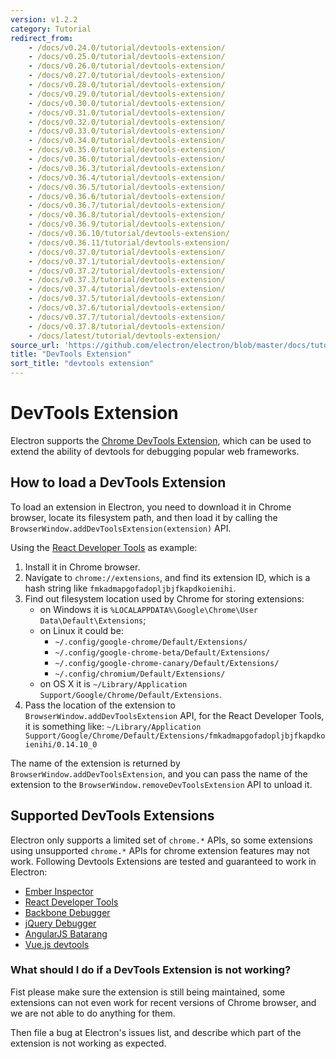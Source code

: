 ```yaml
---
version: v1.2.2
category: Tutorial
redirect_from:
    - /docs/v0.24.0/tutorial/devtools-extension/
    - /docs/v0.25.0/tutorial/devtools-extension/
    - /docs/v0.26.0/tutorial/devtools-extension/
    - /docs/v0.27.0/tutorial/devtools-extension/
    - /docs/v0.28.0/tutorial/devtools-extension/
    - /docs/v0.29.0/tutorial/devtools-extension/
    - /docs/v0.30.0/tutorial/devtools-extension/
    - /docs/v0.31.0/tutorial/devtools-extension/
    - /docs/v0.32.0/tutorial/devtools-extension/
    - /docs/v0.33.0/tutorial/devtools-extension/
    - /docs/v0.34.0/tutorial/devtools-extension/
    - /docs/v0.35.0/tutorial/devtools-extension/
    - /docs/v0.36.0/tutorial/devtools-extension/
    - /docs/v0.36.3/tutorial/devtools-extension/
    - /docs/v0.36.4/tutorial/devtools-extension/
    - /docs/v0.36.5/tutorial/devtools-extension/
    - /docs/v0.36.6/tutorial/devtools-extension/
    - /docs/v0.36.7/tutorial/devtools-extension/
    - /docs/v0.36.8/tutorial/devtools-extension/
    - /docs/v0.36.9/tutorial/devtools-extension/
    - /docs/v0.36.10/tutorial/devtools-extension/
    - /docs/v0.36.11/tutorial/devtools-extension/
    - /docs/v0.37.0/tutorial/devtools-extension/
    - /docs/v0.37.1/tutorial/devtools-extension/
    - /docs/v0.37.2/tutorial/devtools-extension/
    - /docs/v0.37.3/tutorial/devtools-extension/
    - /docs/v0.37.4/tutorial/devtools-extension/
    - /docs/v0.37.5/tutorial/devtools-extension/
    - /docs/v0.37.6/tutorial/devtools-extension/
    - /docs/v0.37.7/tutorial/devtools-extension/
    - /docs/v0.37.8/tutorial/devtools-extension/
    - /docs/latest/tutorial/devtools-extension/
source_url: 'https://github.com/electron/electron/blob/master/docs/tutorial/devtools-extension.md'
title: "DevTools Extension"
sort_title: "devtools extension"
---
```


# DevTools Extension

Electron supports the [Chrome DevTools Extension][devtools-extension], which can
be used to extend the ability of devtools for debugging popular web frameworks.

## How to load a DevTools Extension

To load an extension in Electron, you need to download it in Chrome browser,
locate its filesystem path, and then load it by calling the
`BrowserWindow.addDevToolsExtension(extension)` API.

Using the [React Developer Tools][react-devtools] as example:

1. Install it in Chrome browser.
1. Navigate to `chrome://extensions`, and find its extension ID, which is a hash
   string like `fmkadmapgofadopljbjfkapdkoienihi`.
1. Find out filesystem location used by Chrome for storing extensions:
   * on Windows it is `%LOCALAPPDATA%\Google\Chrome\User Data\Default\Extensions`;
   * on Linux it could be:
     * `~/.config/google-chrome/Default/Extensions/`
     * `~/.config/google-chrome-beta/Default/Extensions/`
     * `~/.config/google-chrome-canary/Default/Extensions/`
     * `~/.config/chromium/Default/Extensions/`
   * on OS X it is `~/Library/Application Support/Google/Chrome/Default/Extensions`.
1. Pass the location of the extension to `BrowserWindow.addDevToolsExtension`
   API, for the React Developer Tools, it is something like:
   `~/Library/Application Support/Google/Chrome/Default/Extensions/fmkadmapgofadopljbjfkapdkoienihi/0.14.10_0`

The name of the extension is returned by `BrowserWindow.addDevToolsExtension`,
and you can pass the name of the extension to the `BrowserWindow.removeDevToolsExtension`
API to unload it.

## Supported DevTools Extensions

Electron only supports a limited set of `chrome.*` APIs, so some extensions
using unsupported `chrome.*` APIs for chrome extension features may not work.
Following Devtools Extensions are tested and guaranteed to work in Electron:

* [Ember Inspector](https://chrome.google.com/webstore/detail/ember-inspector/bmdblncegkenkacieihfhpjfppoconhi)
* [React Developer Tools](https://chrome.google.com/webstore/detail/react-developer-tools/fmkadmapgofadopljbjfkapdkoienihi)
* [Backbone Debugger](https://chrome.google.com/webstore/detail/backbone-debugger/bhljhndlimiafopmmhjlgfpnnchjjbhd)
* [jQuery Debugger](https://chrome.google.com/webstore/detail/jquery-debugger/dbhhnnnpaeobfddmlalhnehgclcmjimi)
* [AngularJS Batarang](https://chrome.google.com/webstore/detail/angularjs-batarang/ighdmehidhipcmcojjgiloacoafjmpfk)
* [Vue.js devtools](https://chrome.google.com/webstore/detail/vuejs-devtools/nhdogjmejiglipccpnnnanhbledajbpd)

### What should I do if a DevTools Extension is not working?

Fist please make sure the extension is still being maintained, some extensions
can not even work for recent versions of Chrome browser, and we are not able to
do anything for them.

Then file a bug at Electron's issues list, and describe which part of the
extension is not working as expected.

[devtools-extension]: https://developer.chrome.com/extensions/devtools
[react-devtools]: https://chrome.google.com/webstore/detail/react-developer-tools/fmkadmapgofadopljbjfkapdkoienihi
